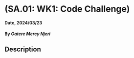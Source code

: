 # (SA.01: WK1: Code Challenge)

#### Date, 2024/03/23

#### By *Gatere Mercy Njeri*

## Description
